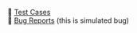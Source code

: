 🧪 [Test Cases](./test-cases/timer-test-cases.md)  
🐞 [Bug Reports](./test-cases/bug-reports.md) (this is simulated bug)

